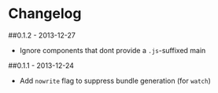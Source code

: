 # Changelog

##0.1.2 - 2013-12-27
- Ignore components that dont provide a `.js`-suffixed main

##0.1.1 - 2013-12-24
- Add `nowrite` flag to suppress bundle generation (for `watch`)
